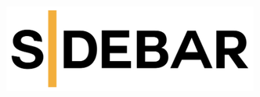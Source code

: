 # ![Sidebar Logo](https://github.com/tmitchel/sidebar/raw/master/public/sidebar_simple_logo.png)
[![<tmitchel>](https://circleci.com/gh/tmitchel/sidebar.svg?style=svg)](https://app.circleci.com/pipelines/github/tmitchel/sidebar)

